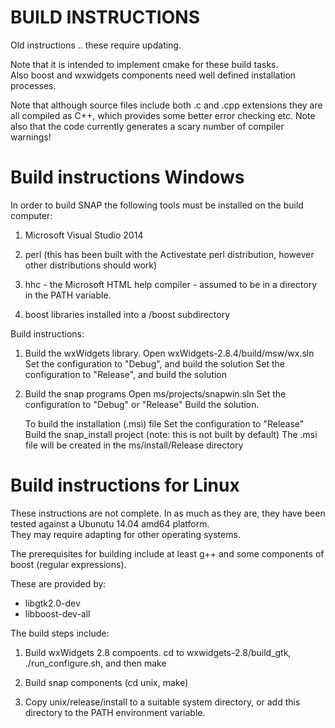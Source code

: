 BUILD INSTRUCTIONS
==================

Old instructions .. these require updating.  

Note that it is intended to implement cmake for these build tasks.  
Also boost and wxwidgets components need well defined installation processes.

Note that although source files include both .c and .cpp extensions they 
are all compiled as C++, which provides some better error checking etc.
Note also that the code currently generates a scary number of compiler 
warnings!

Build instructions Windows
==========================

In order to build SNAP the following tools must be installed on the build computer:

1) Microsoft Visual Studio 2014

2) perl (this has been built with the Activestate perl distribution, however other distributions should work)

3) hhc - the Microsoft HTML help compiler - assumed to be in a directory in the PATH variable.

4) boost libraries installed into a /boost subdirectory


Build instructions:

1) Build the wxWidgets library. 
   Open wxWidgets-2.8.4/build/msw/wx.sln
   Set the configuration to "Debug", and build the solution
   Set the configuration to "Release", and build the solution

2) Build the snap programs
   Open ms/projects/snapwin.sln
   Set the configuration to "Debug" or "Release"
   Build the solution.

   To build the installation (.msi) file
   Set the configuration to "Release"
   Build the snap_install project (note: this is not built by default)
   The .msi file will be created in the ms/install/Release directory

Build instructions for Linux
============================

These instructions are not complete.  In as much as they are, they have 
been tested against a Ubunutu 14.04 amd64 platform.  
They may require adapting for other operating systems.  

The prerequisites for building include at least g++ and some components of boost (regular expressions).

These are provided by:
* libgtk2.0-dev
* libboost-dev-all

The build steps include:

1) Build wxWidgets 2.8 compoents. cd to wxwidgets-2.8/build_gtk, ./run_configure.sh, and then make

2) Build snap components (cd unix, make)

3) Copy unix/release/install to a suitable system directory, or add this directory
   to the PATH environment variable.


